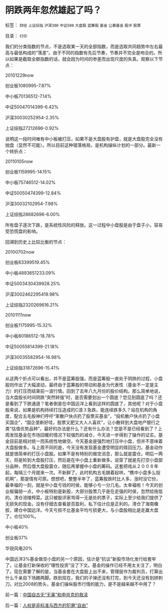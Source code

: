 # 阴跌两年忽然雄起了吗？

标签： `财经` `上证综指` `沪深300` `中证500` `大盘股` `蓝筹股` `基金` `公募基金` `股评` `股票` 

目录： `打印`

我们的分类指数的节点，不是选取某一天的全部指数，而是选取共同趋势中左右最高与最低构成的“落差”。由于不同的指数有先后节奏，节奏并不完全是吻合的。所以如果是截取全额指数的话，就会因为时间的参差而出现尺度的失真。观察以下节点：

20101229now

创业板1080995-7.87%

中小板70136512-7.14%

中证50047014399-6.42%

沪深30030252954-2.35%

上证综指27212696-0.92%

说明这一段时间唯有中小板被打压，如果不是大盘股有护盘，就是大盘股完全没有抛盘（显然不可能）。所以目前这种错落格局，是机构操纵计划的一部分。最新一个转折点：

20110105now

创业板1159995-14.15%

中小板75746512-14.02%

中证50050474399-12.84%

沪深30032102954-7.98%

上证综指28682696-6.00%

所有盘子逐次下跌，是系统性风险的释放。这一过程中小盘股是由于盘子小，容易受恐慌盘的影响。



回溯到历史上比较比衡的节点：

20100702now

创业板83399519.45%

中小板4893651233.09%

中证5003430439928.25%

沪深3002462295419.98%

上证综指2320269616.21%

20101111now

创业板1175995-15.32%

中小板80186512-18.78%

中证50055814399-21.18%

沪深30035582954-16.98%

上证综指31872696-15.41%



从这两个折点可以看出，并不是蓝筹股强，而是蓝筹股一直处于阴跌的过程，小盘股则作出了大幅波动，最终由于蓝筹股的带动和基金为代表性（基金不一定是主力）的打压而结束前一波行情。回到了去年八九月份的股价结构。那么简单地说，当大盘股长时间阴跌“突然转强”时，是否需要划出一个圆底？您见到圆底了吗？还是看到了下跌通道？笔者倒是在中国远洋上看到这样的圆底了，其他呢？对于小盘股来说，如果是机构持续打压造成的C浪３急跌，能连续跌多久？站在机构的角度，配合五毛股神们呼吁“笨散户快点扔了股票买基金”，“投机散户快点扔了小盘买国企”，“国企垄断好哇，股票又肥又大人人喜欢”，让小散转到大盘地产银行之类“估值优势品种”，最好的办法是什么？还有什么办法？您是不是已经看到了？上周发现基金在市场回暖的情况下较强烈的减仓，今天进一步得到了操作的证实。基金目前是相对统一而系统性地做空。今天基金是强烈地打压中小盘，但并不意味着大盘股做多。与上周不同的是，今天没有发现基金遭受明显的赎回压力。基金动作就是很简单的打压小盘股。如果不是有特别的做空消息，那么就是震仓。明后一两天，将是轮到大盘股打压，然后是在中小盘上重新做多。说穿了就是先打空小盘部分品种，然后借大盘股震仓，随后再掌握中小盘的筹码。这套把戏从２００８年起，每隔三个月就来一次。不新鲜了。此时机构五毛跟着起哄，“瞧中小盘多么投机啊”，那是情有可原。想想吧，整整半年了，蓝筹股跌时比人多，涨时没它份，最幸福的一刻，就是中小盘亏钱的时侯，能够小亏一分几毛。太幸福啦！今天的创业板偏弱一点，中小板特别是新股，大部分股票几乎是在走强的时侯，忽然给拖低的。清仓涪陵榨菜。这只被股评家骂得一无是处的票子，实际上至少给我们提供了无损失的现金。没有仔细去查看是否盈利，私下估计应是正利的。清仓了海南橡胶，建仓中国远洋。今天亏损不比基金平均亏损更大，与小盘股相比是走赢大盘了。仓位100%。

中小板40%

创业板37%

华锐风电20%

中国远洋3%基金做空小盘的另一个原因，估计是“抗议”新股市场化发行给套牢了，让基金打新保收的“理性投资”没了下文。基金的操作已经不用太关注了，明白了。现在需要了解的是，当基金套在大盘股上出不来，管理层作为裁判员，打算出什么千亲自下场踢两脚。跌到现在，我们的子弹还没有打完，到今天还没有到拼刺刀。对比2008的势头，基金们操纵股市行情的能力，是不是越来越不中用了？

前一篇：[中国自古无“无辜”和申肖克的救渎](../../../2011/1/23/中国自古无“无辜”和申肖克的救渎.md)

后一篇：[人权是非标准与西方的犯罪“自由”](../../../2011/1/24/人权是非标准与西方的犯罪“自由”.md)